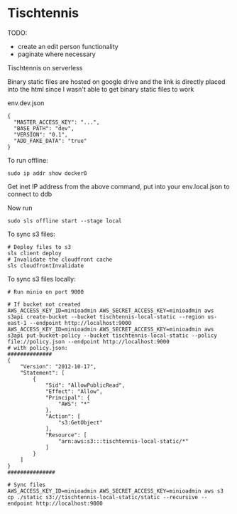 # Tischtennis
TODO:
- create an edit person functionality
- paginate where necessary

Tischtennis on serverless

Binary static files are hosted on google drive and the link is directly placed into the html since I wasn't able to get binary static files to work

env.dev.json
```
{
  "MASTER_ACCESS_KEY": "...",
  "BASE_PATH": "dev",
  "VERSION": "0.1",
  "ADD_FAKE_DATA": "true"
}
```


To run offline:
```
sudo ip addr show docker0
```
Get inet IP address from the above command, put into your env.local.json to connect to ddb

Now run
```
sudo sls offline start --stage local
```

To sync s3 files:
```
# Deploy files to s3
sls client deploy
# Invalidate the cloudfront cache
sls cloudfrontInvalidate
```

To sync s3 files locally:
```
# Run minio on port 9000

# If bucket not created
AWS_ACCESS_KEY_ID=minioadmin AWS_SECRET_ACCESS_KEY=minioadmin aws s3api create-bucket --bucket tischtennis-local-static --region us-east-1 --endpoint http://localhost:9000
AWS_ACCESS_KEY_ID=minioadmin AWS_SECRET_ACCESS_KEY=minioadmin aws s3api put-bucket-policy --bucket tischtennis-local-static --policy file://policy.json --endpoint http://localhost:9000
# with policy.json:
##############
{
    "Version": "2012-10-17",
    "Statement": [
        {
            "Sid": "AllowPublicRead",
            "Effect": "Allow",
            "Principal": {
                "AWS": "*"
            },
            "Action": [
                "s3:GetObject"
            ],
            "Resource": [
                "arn:aws:s3:::tischtennis-local-static/*"
            ]
        }
    ]
}
###############

# Sync files
AWS_ACCESS_KEY_ID=minioadmin AWS_SECRET_ACCESS_KEY=minioadmin aws s3 cp ./static s3://tischtennis-local-static/static --recursive --endpoint http://localhost:9000


```
